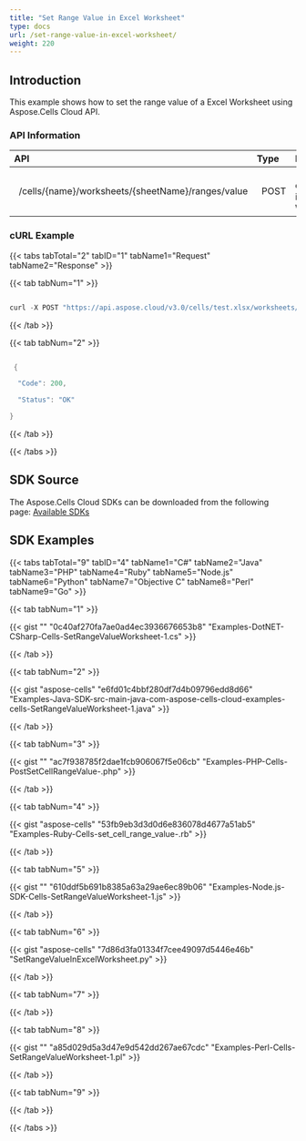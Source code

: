 ```yaml
---
title: "Set Range Value in Excel Worksheet"
type: docs
url: /set-range-value-in-excel-worksheet/
weight: 220
---
```


## **Introduction**
This example shows how to set the range value of a Excel Worksheet using Aspose.Cells Cloud API.
### **API Information**

|**API**|**Type**|**Description**|**Resource Link**|
| :- | :- | :- | :- |
|` `/cells/{name}/worksheets/{sheetName}/ranges/value|` `POST|` `Set value of a range in a Excel Worksheet|[PostWorksheetCellsRangeValue](https://apireference.aspose.cloud/cells/#/Ranges/PostWorksheetCellsRangeValue)|
### **cURL Example**
{{< tabs tabTotal="2" tabID="1" tabName1="Request" tabName2="Response" >}}

{{< tab tabNum="1" >}}

```java

curl -X POST "https://api.aspose.cloud/v3.0/cells/test.xlsx/worksheets/Sheet1/ranges/value?Value=25&isConverted=false&setStyle=false" -H "accept: application/json" -H "authorization: Bearer eyJhbGciOiJSUzI1NiIsInR5cCI6IkpXVCJ9.eyJuYmYiOjE1Njk4NzU0MDEsImV4cCI6MTU2OTk2MTgwMSwiaXNzIjoiaHR0cHM6Ly9hcGkuYXNwb3NlLmNsb3VkIiwiYXVkIjpbImh0dHBzOi8vYXBpLmFzcG9zZS5jbG91ZC9yZXNvdXJjZXMiLCJhcGkucGxhdGZvcm0iLCJhcGkucHJvZHVjdHMiXSwiY2xpZW50X2lkIjoiOWYwYjI2ZDEtMGYxZi00MDNiLTliYTQtMTMzMzk4MGFjNmRiIiwiY2xpZW50X2lkU3J2SWQiOiIiLCJzY29wZSI6WyJhcGkucGxhdGZvcm0iLCJhcGkucHJvZHVjdHMiXX0.M0mMs8Dt5OoUcjShtH2lIpmxztScB262qxoKyhYOTZyFkUpb79TL3qdnTOo3mggrxL0cpFumfoLPldlnHWlW4Q1eQyZVj6zfkq88c4O-iW-nYmKuvRKPWdy9W86hmFFXE6mYHm9NC2z7HuzVjoqu\_VT1iP5zwIMU\_AMJSmmXFixlgfH\_U0YvTLnLe6tZfsBwV5W\_WT3JwMmtr0Y96\_j7jALQZwxqoXc2Z5bd1\_uT2n4QsJifyGasXyYhr1\_iIUH0Tx9HiTAPlgGXLo5OtPf5HQwE9Ct1Aoaquc-7dt6iJtVEIWjJ-ojj3udxeWfh8-QJE2fU7apXJQeWFZ35HaPP1w" -H "Content-Type: application/json" -d "{ \"ColumnCount\":5, \"ColumnWidth\": 5, \"FirstColumn\": 5, \"FirstRow\": 10, \"Name\": \"string\", \"RefersTo\": \"string\", \"RowCount\": 5, \"RowHeight\": 5, \"Worksheet\": \"Sheet1\"}"

```

{{< /tab >}}

{{< tab tabNum="2" >}}

```java

 {

  "Code": 200,

  "Status": "OK"

}

```

{{< /tab >}}

{{< /tabs >}}
## **SDK Source**
The Aspose.Cells Cloud SDKs can be downloaded from the following page: [Available SDKs](/available-sdks/)
## **SDK Examples**
{{< tabs tabTotal="9" tabID="4" tabName1="C#" tabName2="Java" tabName3="PHP" tabName4="Ruby" tabName5="Node.js" tabName6="Python" tabName7="Objective C" tabName8="Perl" tabName9="Go" >}}

{{< tab tabNum="1" >}}

{{< gist "" "0c40af270fa7ae0ad4ec3936676653b8" "Examples-DotNET-CSharp-Cells-SetRangeValueWorksheet-1.cs" >}}

{{< /tab >}}

{{< tab tabNum="2" >}}

{{< gist "aspose-cells" "e6fd01c4bbf280df7d4b09796edd8d66" "Examples-Java-SDK-src-main-java-com-aspose-cells-cloud-examples-cells-SetRangeValueWorksheet-1.java" >}}

{{< /tab >}}

{{< tab tabNum="3" >}}

{{< gist "" "ac7f938785f2dae1fcb906067f5e06cb" "Examples-PHP-Cells-PostSetCellRangeValue-.php" >}}

{{< /tab >}}

{{< tab tabNum="4" >}}

{{< gist "aspose-cells" "53fb9eb3d3d0d6e836078d4677a51ab5" "Examples-Ruby-Cells-set\_cell\_range\_value-.rb" >}}

{{< /tab >}}

{{< tab tabNum="5" >}}

{{< gist "" "610ddf5b691b8385a63a29ae6ec89b06" "Examples-Node.js-SDK-Cells-SetRangeValueWorksheet-1.js" >}}

{{< /tab >}}

{{< tab tabNum="6" >}}

{{< gist "aspose-cells" "7d86d3fa01334f7cee49097d5446e46b" "SetRangeValueInExcelWorksheet.py" >}}

{{< /tab >}}

{{< tab tabNum="7" >}}

{{< /tab >}}

{{< tab tabNum="8" >}}

{{< gist "" "a85d029d5a3d47e9d542dd267ae67cdc" "Examples-Perl-Cells-SetRangeValueWorksheet-1.pl" >}}

{{< /tab >}}

{{< tab tabNum="9" >}}

{{< /tab >}}

{{< /tabs >}}
